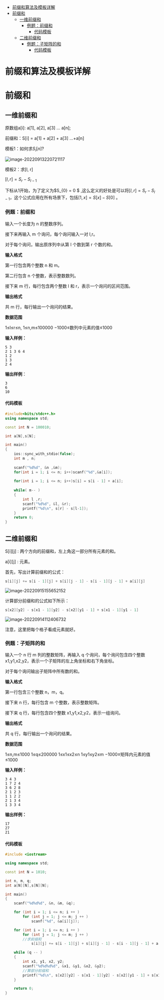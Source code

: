 - [前缀和算法及模板详解](#前缀和算法及模板详解)
- [前缀和](#前缀和)
  - [一维前缀和](#一维前缀和)
    - [例题：前缀和](#例题前缀和)
      - [代码模板](#代码模板)
  - [二维前缀和](#二维前缀和)
    - [例题：子矩阵的和](#例题子矩阵的和)
      - [代码模板](#代码模板-1)


# 前缀和算法及模板详解

# 前缀和

## 一维前缀和

原数组a[i]: a[1], a[2], a[3] ... a[n];

前缀和：S[i] = a[1] + a[2] + a[3] ...+a[n]

模板1：如何求$S_i[n]$?

![image-20220913220721117](https://raw.githubusercontent.com/timerring/picgo/master/picbed/image-20220913220721117.png)

模板2：求[l, r]

$[l, r] = S_r - S_{l-1}$

下标从1开始，为了定义为$S_{0} = 0 $ ,这么定义的好处是可以将$[l, r] = S_r - S_{l-1}$，这个公式应用在所有场景下，包括$[1, x] = S[x] - S[0]$ 。

### 例题：前缀和

输入一个长度为 n 的整数序列。

接下来再输入 m 个询问，每个询问输入一对 l,r。

对于每个询问，输出原序列中从第 l 个数到第 r 个数的和。

**输入格式**

第一行包含两个整数 n 和 m。

第二行包含 n 个整数，表示整数数列。

接下来 m 行，每行包含两个整数 l 和 r，表示一个询问的区间范围。

**输出格式**

共 m 行，每行输出一个询问的结果。

**数据范围**

1≤l≤r≤n,
1≤n,m≤100000
−1000≤数列中元素的值≤1000

**输入样例：**

```
5 3
2 1 3 6 4
1 2
1 3
2 4
```

**输出样例**：

```
3
6
10
```

#### 代码模板

```cpp
#include<bits/stdc++.h>
using namespace std;

const int N = 100010;

int a[N],s[N];

int main()
{
    ios::sync_with_stdio(false);
    int m , n;
    
    scanf("%d%d", &n ,&m);
    for(int i = 1; i <= n; i++)scanf("%d",&a[i]);
    
    for(int i = 1; i <= n; i++)s[i] = s[i - 1] + a[i];
    
    while( m-- )
    {
        int l ,r;
        scanf("%d%d", &l, &r);
        printf("%d\n", s[r] - s[l-1]);
    }
    return 0;
}
```

## 二维前缀和

S[i]\[j] : 两个方向的前缀和，左上角这一部分所有元素的和。

a[i]\[j] : 元素。

首先，写出计算前缀和的公式：

```cpp
s[i][j] += s[i - 1][j] + s[i][j - 1] - s[i - 1][j - 1] + a[i][j]
```

![image-20220915155652152](https://raw.githubusercontent.com/timerring/picgo/master/picbed/image-20220915155652152.png)

计算部分前缀和的公式如下所示：

```cpp
s[x2][y2] - s[x1 - 1][y2] - s[x2][y1 - 1] + s[x1 - 1][y1 - 1]
```

![image-20220914112406732](https://raw.githubusercontent.com/timerring/picgo/master/picbed/image-20220914112406732.png)

注意，这里把每个格子看成元素就好。

### 例题：子矩阵的和

输入一个 n 行 m 列的整数矩阵，再输入 q 个询问，每个询问包含四个整数 x1,y1,x2,y2，表示一个子矩阵的左上角坐标和右下角坐标。

对于每个询问输出子矩阵中所有数的和。

**输入格式**

第一行包含三个整数 n，m，q。

接下来 n 行，每行包含 m 个整数，表示整数矩阵。

接下来 q 行，每行包含四个整数 x1,y1,x2,y2，表示一组询问。

**输出格式**

共 q 行，每行输出一个询问的结果。

**数据范围**

1≤n,m≤1000
1≤q≤200000
1≤x1≤x2≤n
1≤y1≤y2≤m
−1000≤矩阵内元素的值≤1000

**输入样例：**

```
3 4 3
1 7 2 4
3 6 2 8
2 1 2 3
1 1 2 2
2 1 3 4
1 3 3 4
```

**输出样例：**

```
17
27
21
```

#### 代码模板

```cpp
#include <iostream>

using namespace std;

const int N = 1010;

int n, m, q;
int a[N][N],s[N][N];

int main()
{
    scanf("%d%d%d", &n, &m, &q);

    for (int i = 1; i <= n; i ++ )
        for (int j = 1; j <= m; j ++ )
            scanf("%d", &a[i][j]);

    for (int i = 1; i <= n; i ++ )
        for (int j = 1; j <= m; j ++ )
        //求前缀和
            s[i][j] += s[i - 1][j] + s[i][j - 1] - s[i - 1][j - 1] + a[i][j];

    while (q -- )
    {
        int x1, y1, x2, y2;
        scanf("%d%d%d%d", &x1, &y1, &x2, &y2);
        //算部分前缀和
        printf("%d\n", s[x2][y2] - s[x1 - 1][y2] - s[x2][y1 - 1] + s[x1 - 1][y1 - 1]);
    }

    return 0;
}

```

